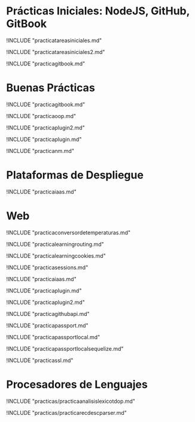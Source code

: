 # Prácticas Iniciales: NodeJS, GitHub, GitBook
!INCLUDE "practicatareasiniciales.md"


!INCLUDE "practicatareasiniciales2.md"

!INCLUDE "practicagitbook.md"


# Buenas Prácticas
!INCLUDE "practicagitbook.md"

!INCLUDE "practicaoop.md"

!INCLUDE "practicaplugin2.md"

!INCLUDE "practicaplugin.md"

!INCLUDE "practicanm.md"


# Plataformas de Despliegue
!INCLUDE "practicaiaas.md"


# Web

!INCLUDE "practicaconversordetemperaturas.md"

!INCLUDE "practicalearningrouting.md"

!INCLUDE "practicalearningcookies.md"

!INCLUDE "practicasessions.md"

!INCLUDE "practicaiaas.md"

!INCLUDE "practicaplugin.md"

!INCLUDE "practicaplugin2.md"

!INCLUDE "practicagithubapi.md"

!INCLUDE "practicapassport.md"

!INCLUDE "practicapassportlocal.md"

!INCLUDE "practicapassportlocalsequelize.md"

!INCLUDE "practicassl.md"



# Procesadores de Lenguajes

!INCLUDE "practicas/practicaanalisislexicotdop.md"

!INCLUDE "practicas/practicarecdescparser.md"

